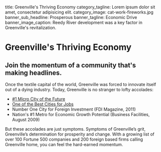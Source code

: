 title: Greenville's Thriving Economy
category_tagline: Lorem ipsum dolor sit amet, consectetur adipisicing elit.
category_image: cat-work-fireworks.jpg
banner_sub_headline: Prosperous
banner_tagline: Economic Drive
banner_image_caption: Reedy River development was a key factor in Greenville's revitalization.

# Greenville's Thriving Economy

## Join the momentum of a community that's making headlines.

Once the textile capital of the world, Greenville was forced to innovate itself out of a dying industry. Today, Greenville is no stranger to lofty accolades:

* [\#1 Micro City of the Future](http://www.wyff4.com/news/28848429/detail.html)
* [One of the Best Cities for Jobs](http://www2.wspa.com/news/job-news/2011/nov/08/greenville-ranked-high-list-best-cities-jobs-ar-2673819/)
* Number One City for Foreign Investment (FDI Magazine, 2011)
* Nation's #1 Metro for Economic Growth Potential (Business Facilities, August 2009)

<!-- ![My Image Text](/images/article-images/BestMicroCity.jpg "Best Micro City") -->
But these accolades are just symptoms. Symptoms of Greenville’s grit, Greenville’s determination for prosperity and change.  With a growing list of over 100 Fortune 500 companies and 200 foreign based firms calling Greenville home, you can feel the hard-earned momentum. 